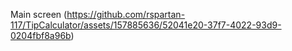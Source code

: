 Main screen (https://github.com/rspartan-117/TipCalculator/assets/157885636/52041e20-37f7-4022-93d9-0204fbf8a96b)
